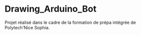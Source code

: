 # Drawing_Arduino_Bot
 Projet réalisé dans le cadre de la formation de prépa intégrée de Polytech'Nice Sophia.

